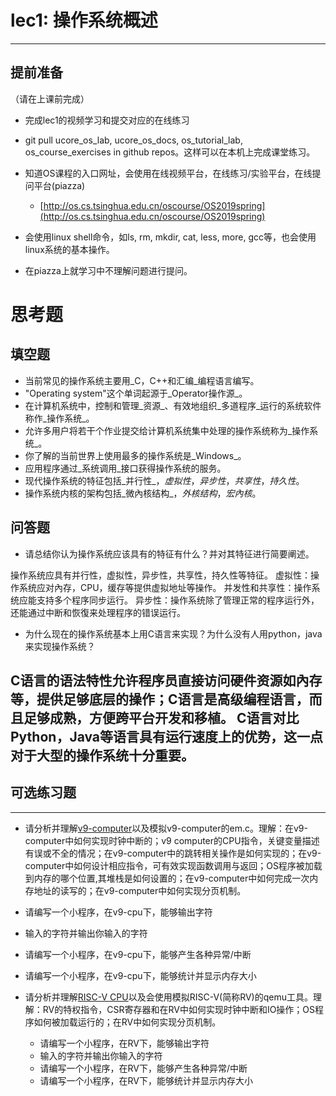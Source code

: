 # lec1: 操作系统概述

---

## **提前准备**

（请在上课前完成）

* 完成lec1的视频学习和提交对应的在线练习
* git pull ucore\_os\_lab, ucore\_os\_docs, os\_tutorial\_lab, os\_course\_exercises in github repos。这样可以在本机上完成课堂练习。
* 知道OS课程的入口网址，会使用在线视频平台，在线练习/实验平台，在线提问平台\(piazza\)
  * [http://os.cs.tsinghua.edu.cn/oscourse/OS2019spring](http://os.cs.tsinghua.edu.cn/oscourse/OS2019spring)


* 会使用linux shell命令，如ls, rm, mkdir, cat, less, more, gcc等，也会使用linux系统的基本操作。
* 在piazza上就学习中不理解问题进行提问。



# 思考题

## 填空题

* 当前常见的操作系统主要用_C，C++和汇编_编程语言编写。
* "Operating system"这个单词起源于_Operator操作源_。
* 在计算机系统中，控制和管理_资源_、有效地组织_多道程序_运行的系统软件称作_操作系统_。
* 允许多用户将若干个作业提交给计算机系统集中处理的操作系统称为_操作系统_。
* 你了解的当前世界上使用最多的操作系统是_Windows_。
* 应用程序通过_系统调用_接口获得操作系统的服务。
* 现代操作系统的特征包括_并行性_，_虚拟性_，_异步性_，_共享性_，_持久性_。
* 操作系统内核的架构包括_微內核结构_，_外核结构_，_宏內核_。


## 问答题

- 请总结你认为操作系统应该具有的特征有什么？并对其特征进行简要阐述。

操作系统应具有并行性，虚拟性，异步性，共享性，持久性等特征。
虚拟性：操作系统应对內存，CPU，缓存等提供虚拟地址等操作。
并发性和共享性：操作系统应能支持多个程序同步运行。
异步性：操作系统除了管理正常的程序运行外，还能通过中断和恢復来处理程序的错误运行。

- 为什么现在的操作系统基本上用C语言来实现？为什么没有人用python，java来实现操作系统？

C语言的语法特性允许程序员直接访问硬件资源如內存等，提供足够底层的操作；C语言是高级编程语言，而且足够成熟，方便跨平台开发和移植。
C语言对比Python，Java等语言具有运行速度上的优势，这一点对于大型的操作系统十分重要。
---

## 可选练习题

---

- 请分析并理解[v9\-computer](https://github.com/chyyuu/os_tutorial_lab/blob/master/v9_computer/docs/v9_computer.md)以及模拟v9\-computer的em.c。理解：在v9\-computer中如何实现时钟中断的；v9 computer的CPU指令，关键变量描述有误或不全的情况；在v9\-computer中的跳转相关操作是如何实现的；在v9\-computer中如何设计相应指令，可有效实现函数调用与返回；OS程序被加载到内存的哪个位置,其堆栈是如何设置的；在v9\-computer中如何完成一次内存地址的读写的；在v9\-computer中如何实现分页机制。


- 请编写一个小程序，在v9-cpu下，能够输出字符


- 输入的字符并输出你输入的字符


- 请编写一个小程序，在v9-cpu下，能够产生各种异常/中断


- 请编写一个小程序，在v9-cpu下，能够统计并显示内存大小



- 请分析并理解[RISC-V CPU](http://www.riscvbook.com/chinese/)以及会使用模拟RISC\-V(简称RV)的qemu工具。理解：RV的特权指令，CSR寄存器和在RV中如何实现时钟中断和IO操作；OS程序如何被加载运行的；在RV中如何实现分页机制。
  - 请编写一个小程序，在RV下，能够输出字符
  - 输入的字符并输出你输入的字符
  - 请编写一个小程序，在RV下，能够产生各种异常/中断
  - 请编写一个小程序，在RV下，能够统计并显示内存大小
